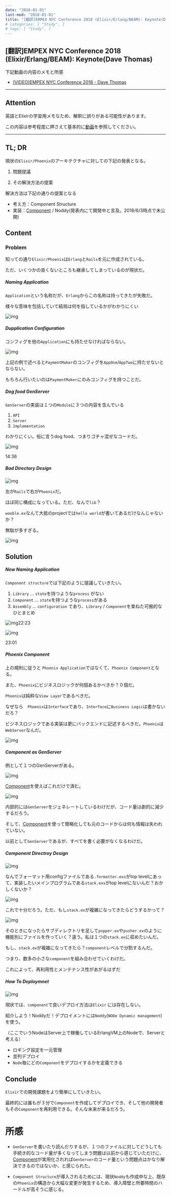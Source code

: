 ```yaml
---
date: "2018-01-01"
last-mod: "2018-01-01"
title: "[翻訳]EMPEX NYC Conference 2018 (Elixir/Erlang/BEAM): Keynote(Dave Thomas)"
# categories: [ "Study", ]
# tags: [ "Study", ]
---
```


## [翻訳]EMPEX NYC Conference 2018 (Elixir/Erlang/BEAM): Keynote(Dave Thomas)
下記動画の内容のメモと所感

- [(VIDEO)EMPEX NYC Conference 2018 - Dave Thomas](https://www.youtube.com/watch?v=6U7cLUygMeI&feature=youtu.be)


------

## Attention

英語とElixirの学習用メモなため、解釈に誤りがある可能性があります。

この内容は参考程度に押さえて基本的に[動画](https://www.youtube.com/watch?v=6U7cLUygMeI&feature=youtu.be)を参照してください。

------

## TL; DR

現状の`Elixir/Phoenix`のアーキテクチャに対しての下記の発表となる。

1. 問題提議

2. その解決方法の提案

   

解決方法は下記の通りの提案となる

- 考え方：Component Structure
- 実装：[Component](https://github.com/pragdave/component) / Noddy(発表内にて開発中と言及。2018/6/3時点で未公開)



## Content

### Problem

知っての通り`Elixir/Phoenix`は`Erlang`と`Rails`を元に作成されている。

ただ、いくつかの良くないところも継承してしまっているのが現状だ。



##### Naming  Application

`Application`という名称だが、`Erlang`からこの名称は持ってきたが失敗だ。

様々な意味を包括していて結局は何を指しているかがわかりにくい

![img](https://i.gyazo.com/cacd7687c99459fc5e906c6114086849.png)



##### Dupplication Configuration

コンフィグを他の`Application`にも持たせなければならない。

![img](https://i.gyazo.com/f374b5c59e3ea5aaacadc8ac19281d29.png)

上記の例で述べると`PaymentMaker`のコンフィグを`AppOne`/`AppTwo`に持たせないとならない。

もちろん行いたいのは`PaymentMaker`にのみコンフィグを持つことだ。



##### Dog food GenServer

`GenServer`の実装は１つの`Module`に３つの内容を含んでいる

1. `API`
2. `Server`
3. `Implementation`

わかりにくい。俗に言うdog food、つまりゴチャ混ぜなコードだ。

![img](https://i.gyazo.com/d5fc9488411c63bbb10409a297fe410b.png)

14:36



##### Bad Directory Design

![img](https://i.gyazo.com/cc8434e960743d04219c471535ad795d.png)

左が`Rails`で右が`Phoenix`だ。

ほぼ同じ構成になっている。ただ、なんで`lib`？

`wooble.ex`なんて大抵のprojectでは`hello world`が書いてあるだけなんじゃないか？

無駄が多すぎる。



![img](https://i.gyazo.com/71e6bf35f1c4d8f133bbf2f6ae5b5c62.png)




## Solution

##### New Naming Application

`Component structure`では下記のように提議していきたい。

1. `Library`  … `state`を持つような`process` がない
2. `Component` … `state`を持つような`process`がある
3. `Assembly` ... `configuration` であり、`Library` / `Component`を束ねた可搬的なひとまとめ

![img](https://i.gyazo.com/a685d57c2a209e2f90c8a306bf2ce6f6.png)22:23

![img](https://i.gyazo.com/91165e412395e35cbda066c39162b2c7.png)

23:01







##### Phoenix Component

 上の規則に従うと `Phoenix Application`ではなくて、`Phoenix Component`となる。

 また、`Phoenix`にビジネスロジックが何個あるかべきか？０個だ。

`Phoenix`は純粋な`View Layer`であるべきだ。

なぜなら　`Phoenix`は`Interface`であり、`Interface`に`Business Logic`は書かないだろ？

ビジネスロジックである実装は更にバックエンドに記述するべきだ。`Phoenix`は`WebServer`なんだ。

![img](https://i.gyazo.com/dbea2fe4e15e7b05b4cd3cc8020d6fe7.png)





##### Component as GenServer

例として１つのGenServerがある。

![img](https://i.gyazo.com/397bc22f3bf5187d50f52aed0c94c44f.png)

[Component](https://github.com/pragdave/component)を使えばこれだけで済む。

![img](https://i.gyazo.com/a9c25bbd42b80ae1456e64abe1564b69.png)

内部的には`GenServer`をジェネレートしているわけだが、コード量は劇的に減少するだろう。

そして、[Component](https://github.com/pragdave/component)を使って簡略化しても元のコードからは何も情報は失われていない。

以前として`GenServer`であるが、すべてを書く必要がなくなるわけだ。



##### Component Directroy Design

![img](https://i.gyazo.com/84f7080e3b710f8a954be484dde6749d.png)

なんでフォーマット用configファイルである`.formatter.exs`がtop levelにあって、実装したいメインプログラムである`stack.exs`がtop levelにないんだ？おかしくないか？


![img](https://i.gyazo.com/686696e82ee4352c80b41768397fac91.png)	

これで十分だろう。ただ、もし`stack.ex`が複雑になってきたらどうするかって？

![img](https://i.gyazo.com/b182704fc4b8f76370aec05148fdff82.png)

そのときになったらサブディレクトリを足して`popper.ex`や`pusher.ex`のように機能別にファイルを作っていく？違う。私は１つの`stack.ex`に収めたいんだ。



もし、`stack.ex`が複雑になってきたら？`component`レベルで分割するんだ。

つまり、数多の小さな`component`を組み合わせていくわけだ。

これによって、再利用性とメンテナンス性があがるはずだ



##### How To Deploymnet

![img](https://i.gyazo.com/6b72b908a067aa95a72937b3159724b0.png)



現状では、`component`で良いデプロイ方法は`Elixir` には存在しない。

紹介しよう！Noddyだ！デプロイメントには`Noddy`(`NODe Dynamic management`)を使う。

（ここでいうNodeはServer上で稼働しているErlangVM上のNodeで、Serverと考える）

- ロギング設定を一元管理
- 並列デプロイ
- `Node`毎にどの`Component`をデプロイするかを定義できる



## Conclude

`Elixir`での開発課題をより簡単にしていきたい。

最終的には誰もが３分で`Component`を作成してデプロイでき、そして他の開発者もその`Component`を再利用できる。そんな未来が来るだろう。



# 所感

- `GenServer`を書いたり読んだりするが、１つのファイルに対してどうしても手続き的なコード量が多くなってしまう問題は以前から感じていただけに、[Component](https://github.com/pragdave/component)が実用化されれば`GenServer`のコード量という問題点はかなり解決できるのではないか、と感じられた。

- `Component Structure`が導入されるためには、現状`Noddy`も作成中な上、既存の`Phoenix`の構造から大幅な変更が発生するため、導入障壁と所要時間のハードルが高そうに感じる。

  

  



